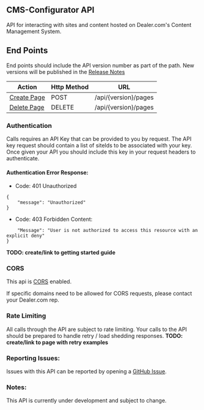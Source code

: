 **CMS-Configurator API**
----
API for interacting with sites and content hosted on Dealer.com's Content Management System. 

## End Points
End points should include the API version number as part of the path. New versions will be published in the [Release Notes](./release-notes.md)

| Action | Http Method | URL |
| ---- | ---- | ---- |
| [Create Page](./endpoints/pages/create.md) | POST | /api/{version}/pages |
| [Delete Page](./endpoints/pages/delete.md) | DELETE | /api/{version}/pages |
  
### Authentication
Calls requires an API Key that can be provided to you by request. The API key request should contain a list of siteIds to be associated with your key. Once given your API you should include this key in your request headers to authenticate. 
#### Authentication Error Response:
* Code: 401 Unauthorized
```
{
    "message": "Unauthorized"
}
```
* Code: 403 Forbidden
Content: 
```{
    "Message": "User is not authorized to access this resource with an explicit deny"
}
```
**TODO: create/link to getting started guide**

### CORS
This api is [CORS](https://developer.mozilla.org/en-US/docs/Web/HTTP/CORS) enabled.

If specific domains need to be allowed for CORS requests, please contact your Dealer.com rep.

### Rate Limiting 
All calls through the API are subject to rate limiting. Your calls to the API should be prepared to handle retry / load shedding responses. 
**TODO: create/link to page with retry examples**  

### Reporting Issues: 
Issues with this API can be reported by opening a [GitHub Issue](https://docs.github.com/en/issues/tracking-your-work-with-issues/creating-an-issue). 

### **Notes:**
This API is currently under development and subject to change.
